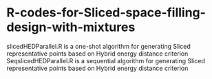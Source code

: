 # R-codes-for-Sliced-space-filling-design-with-mixtures
slicedHEDParallel.R is a one-shot algorithm for generating Sliced representative points based on Hybrid energy distance criterion
SeqslicedHEDParallel.R is a sequential algorithm for generating Sliced representative points based on Hybrid energy distance criterion

